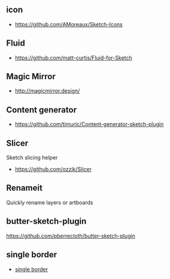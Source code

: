 
## icon

+ <https://github.com/AMoreaux/Sketch-Icons>

## Fluid

+ <https://github.com/matt-curtis/Fluid-for-Sketch>

## Magic Mirror

+ <http://magicmirror.design/>

## Content generator

+ <https://github.com/timuric/Content-generator-sketch-plugin>

## Slicer

Sketch slicing helper

+ <https://github.com/ozzik/Slicer>

## Renameit

Quickly rename layers or artboards

## butter-sketch-plugin

<https://github.com/pberrecloth/butter-sketch-plugin>

## single border

+ [single border](https://github.com/sureskumar/single-border)